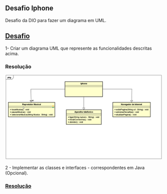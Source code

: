 ## Desafio Iphone

Desafio da DIO para fazer um diagrama em UML.


## [Desafio](https://github.com/digitalinnovationone/trilha-java-basico/tree/main/desafios/poo)

1- Criar um diagrama UML que represente as funcionalidades descritas acima.

### Resolução 

<img src="src/img/diagramaIphone.png">

2 - Implementar as classes e interfaces  - correspondentes em Java (Opcional).

### [Resolução](https://github.com/Rbriitto/Iphone/tree/novabranch/src)




